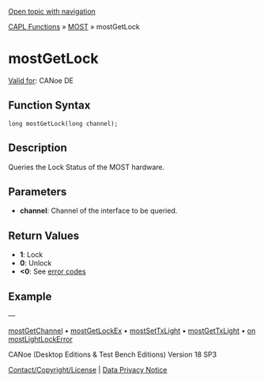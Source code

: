 [Open topic with navigation](../../../../../CANoeDEFamily.htm#Topics/CAPLFunctions/MOST/Functions/CAPLfunctionMOSTGetLock.md)

[CAPL Functions](../../CAPLfunctions.md) » [MOST](../CAPLfunctionsMOSTOverview.md) » mostGetLock

# mostGetLock

[Valid for](../../../Shared/FeatureAvailability.md): CANoe DE

## Function Syntax

```
long mostGetLock(long channel);
```

## Description

Queries the Lock Status of the MOST hardware.

## Parameters

- **channel**: Channel of the interface to be queried.

## Return Values

- **1**: Lock
- **0**: Unlock
- **\<0**: See [error codes](../CAPLfunctionsMOSTErrorCodes.md)

## Example

—

[mostGetChannel](CAPLfunctionMOSTGetChannel.md) • [mostGetLockEx](CAPLfunctionMOSTGetLockEx.md) • [mostSetTxLight](CAPLfunctionMOSTSetTxLight.md) • [mostGetTxLight](CAPLfunctionMOSTGetTxLight.md) • [on mostLightLockError](../EventProcedures/CAPLfunctionOnMOSTLightLockError.md)

CANoe (Desktop Editions & Test Bench Editions) Version 18 SP3

[Contact/Copyright/License](../../../Shared/ContactCopyrightLicense.md) | [Data Privacy Notice](https://www.vector.com/int/en/company/get-info/privacy-policy/)

